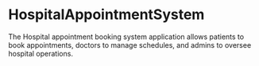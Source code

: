 # HospitalAppointmentSystem
The Hospital appointment booking system application allows patients to book appointments, doctors to manage schedules, and admins to oversee hospital operations.
